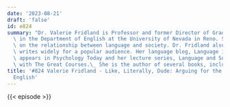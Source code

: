 ```yaml
---
date: '2023-08-21'
draft: 'false'
id: e824
summary: "Dr. Valerie Fridland is Professor and former Director of Graduate Studies\
  \ in the Department of English at the University of Nevada in Reno. She is an expert\
  \ on the relationship between language and society. Dr. Fridland also speaks and\
  \ writes widely for a popular audience. Her language blog, Language in the Wild,\
  \ appears in Psychology Today and her lecture series, Language and Society, is featured\
  \ with The Great Courses.\_ She is the author of several books, including"
title: '#824 Valerie Fridland - Like, Literally, Dude: Arguing for the Good in Bad
  English'
---
```

{{< episode >}}
